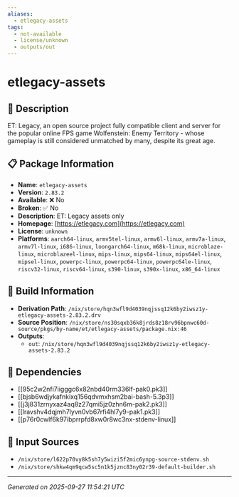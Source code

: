 ```yaml
---
aliases:
  - etlegacy-assets
tags:
  - not-available
  - license/unknown
  - outputs/out
---
```


# etlegacy-assets

## 📝 Description

ET: Legacy, an open source project fully compatible client and server
for the popular online FPS game Wolfenstein: Enemy Territory - whose
gameplay is still considered unmatched by many, despite its great age.


## 📋 Package Information

- **Name**: `etlegacy-assets`
- **Version**: `2.83.2`
- **Available**: ❌ No
- **Broken**: ✅ No
- **Description**: ET: Legacy assets only
- **Homepage**: [https://etlegacy.com](https://etlegacy.com)
- **License**: `unknown`
- **Platforms**: `aarch64-linux`, `armv5tel-linux`, `armv6l-linux`, `armv7a-linux`, `armv7l-linux`, `i686-linux`, `loongarch64-linux`, `m68k-linux`, `microblaze-linux`, `microblazeel-linux`, `mips-linux`, `mips64-linux`, `mips64el-linux`, `mipsel-linux`, `powerpc-linux`, `powerpc64-linux`, `powerpc64le-linux`, `riscv32-linux`, `riscv64-linux`, `s390-linux`, `s390x-linux`, `x86_64-linux`

## 🔧 Build Information

- **Derivation Path**: `/nix/store/hqn3wfl9d4039nqjssq12k6by2iwsz1y-etlegacy-assets-2.83.2.drv`
- **Source Position**: `/nix/store/ns30sqxb36k8jrds8z18rv96bpnwc60d-source/pkgs/by-name/et/etlegacy-assets/package.nix:46`
- **Outputs**:
  - `out`:  `/nix/store/hqn3wfl9d4039nqjssq12k6by2iwsz1y-etlegacy-assets-2.83.2`

## 🔗 Dependencies

- [[95c2w2nfi7iigggc6x82nbd40rm336lf-pak0.pk3]]
- [[bjsb6wdjykafnkixq156qdvmxhsm2bai-bash-5.3p3]]
- [[j3j831zrnyxaz4aq8z27qmi5jz0zhn6m-pak2.pk3]]
- [[lravshv4dqjmh7lyvn0vb67rfi4hl7y9-pak1.pk3]]
- [[p76r0cwlf6k97ibprrpfd8xw0r8wc3nx-stdenv-linux]]

## 📁 Input Sources

- `/nix/store/l622p70vy8k5sh7y5wizi5f2mic6ynpg-source-stdenv.sh`
- `/nix/store/shkw4qm9qcw5sc5n1k5jznc83ny02r39-default-builder.sh`

---
*Generated on 2025-09-27 11:54:21 UTC*
